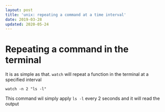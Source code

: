 ```yaml
---
layout: post
title: 'unix: repeating a command at a time interval'
date: 2019-03-28
updated: 2020-05-24
---
```

# Repeating a command in the terminal

It is as simple as that. `watch` will repeat a function in the terminal at a specified interval

```
watch -n 2 "ls -l"
```

This command wil simply apply `ls -l` every 2 seconds and it will read the output
